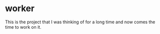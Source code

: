 # worker
This is the project that I was thinking of for a long time and now comes the time to work on it.
